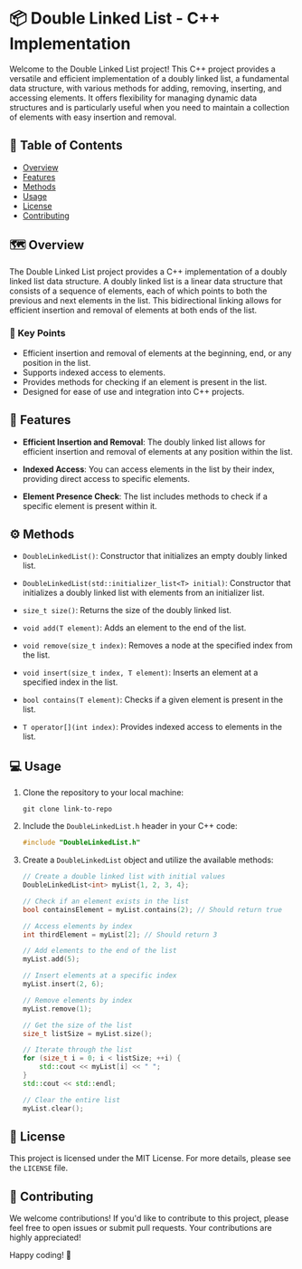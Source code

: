 # 📦 Double Linked List - C++ Implementation

Welcome to the Double Linked List project! This C++ project provides a versatile and efficient implementation of a doubly linked list, a fundamental data structure, with various methods for adding, removing, inserting, and accessing elements. It offers flexibility for managing dynamic data structures and is particularly useful when you need to maintain a collection of elements with easy insertion and removal.

## 📝 Table of Contents

- [Overview](#🗺️%20Overview)
- [Features](#🌟%20Features)
- [Methods](#⚙️%20Methods)
- [Usage](#💻️%20Usage)
- [License](#📜%20License)
- [Contributing](#👥%20Contributing)

## 🗺️ Overview

The Double Linked List project provides a C++ implementation of a doubly linked list data structure. A doubly linked list is a linear data structure that consists of a sequence of elements, each of which points to both the previous and next elements in the list. This bidirectional linking allows for efficient insertion and removal of elements at both ends of the list.

### 🔑 Key Points

- Efficient insertion and removal of elements at the beginning, end, or any position in the list.
- Supports indexed access to elements.
- Provides methods for checking if an element is present in the list.
- Designed for ease of use and integration into C++ projects.

## 🌟 Features

- **Efficient Insertion and Removal**: The doubly linked list allows for efficient insertion and removal of elements at any position within the list.

- **Indexed Access**: You can access elements in the list by their index, providing direct access to specific elements.

- **Element Presence Check**: The list includes methods to check if a specific element is present within it.

## ⚙️ Methods

- `DoubleLinkedList()`: Constructor that initializes an empty doubly linked list.

- `DoubleLinkedList(std::initializer_list<T> initial)`: Constructor that initializes a doubly linked list with elements from an initializer list.

- `size_t size()`: Returns the size of the doubly linked list.

- `void add(T element)`: Adds an element to the end of the list.

- `void remove(size_t index)`: Removes a node at the specified index from the list.

- `void insert(size_t index, T element)`: Inserts an element at a specified index in the list.

- `bool contains(T element)`: Checks if a given element is present in the list.

- `T operator[](int index)`: Provides indexed access to elements in the list.

## 💻️ Usage

1. Clone the repository to your local machine:

   ```shell
   git clone link-to-repo
   ```

2. Include the `DoubleLinkedList.h` header in your C++ code:

   ```cpp
   #include "DoubleLinkedList.h"
   ```

3. Create a `DoubleLinkedList` object and utilize the available methods:

   ```cpp
   // Create a double linked list with initial values
   DoubleLinkedList<int> myList{1, 2, 3, 4};

   // Check if an element exists in the list
   bool containsElement = myList.contains(2); // Should return true

   // Access elements by index
   int thirdElement = myList[2]; // Should return 3

   // Add elements to the end of the list
   myList.add(5);

   // Insert elements at a specific index
   myList.insert(2, 6);

   // Remove elements by index
   myList.remove(1);

   // Get the size of the list
   size_t listSize = myList.size();

   // Iterate through the list
   for (size_t i = 0; i < listSize; ++i) {
       std::cout << myList[i] << " ";
   }
   std::cout << std::endl;

   // Clear the entire list
   myList.clear();
   ```

## 📜 License

This project is licensed under the MIT License. For more details, please see the `LICENSE` file.

## 👥 Contributing

We welcome contributions! If you'd like to contribute to this project, please feel free to open issues or submit pull requests. Your contributions are highly appreciated!

Happy coding! 🚀
